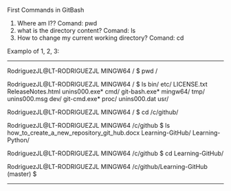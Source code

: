 First Commands in GitBash
1. Where am I??
Comand: pwd
2. what is the directory content?
Comand: ls
3. How to change my current working directory?
Comand: cd

Examplo of 1, 2, 3:
*********************************************************************************
RodriguezJL@LT-RODRIGUEZJL MINGW64 /
$ pwd
/

RodriguezJL@LT-RODRIGUEZJL MINGW64 /
$ ls
bin/  etc/           LICENSE.txt  ReleaseNotes.html  unins000.exe*
cmd/  git-bash.exe*  mingw64/     tmp/               unins000.msg
dev/  git-cmd.exe*   proc/        unins000.dat       usr/

RodriguezJL@LT-RODRIGUEZJL MINGW64 /
$ cd /c/github/

RodriguezJL@LT-RODRIGUEZJL MINGW64 /c/github
$ ls
how_to_create_a_new_repository_git_hub.docx  Learning-GitHub/  Learning-Python/

RodriguezJL@LT-RODRIGUEZJL MINGW64 /c/github
$ cd Learning-GitHub/

RodriguezJL@LT-RODRIGUEZJL MINGW64 /c/github/Learning-GitHub (master)
$

*********************************************************************************
